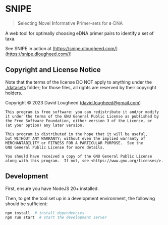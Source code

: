 # SNIPE

> **S**electing **N**ovel **I**nformative **P**rimer-sets for **ᴇ**-DNA

A web tool for optimally choosing eDNA primer pairs to identify a set of taxa.

See SNIPE in action at [https://snipe.dlougheed.com/](https://snipe.dlougheed.com/)!

## Copyright and License Notice

Note that the terms of the license DO NOT apply to anything under the [./datasets](./datasets) folder; for those files,
all rights are reserved by their copyright holders.

Copyright &copy; 2023 David Lougheed ([david.lougheed@gmail.com](mailto:david.lougheed@gmail.com))

    This program is free software: you can redistribute it and/or modify
    it under the terms of the GNU General Public License as published by
    the Free Software Foundation, either version 3 of the License, or
    (at your option) any later version.

    This program is distributed in the hope that it will be useful,
    but WITHOUT ANY WARRANTY; without even the implied warranty of
    MERCHANTABILITY or FITNESS FOR A PARTICULAR PURPOSE.  See the
    GNU General Public License for more details.

    You should have received a copy of the GNU General Public License
    along with this program.  If not, see <https://www.gnu.org/licenses/>.


## Development

First, ensure you have NodeJS 20+ installed.

Then, to get the tool set up in a development environment, the following should be sufficient:

```bash
npm install  # install dependencies
npm run start  # start the development server
```
